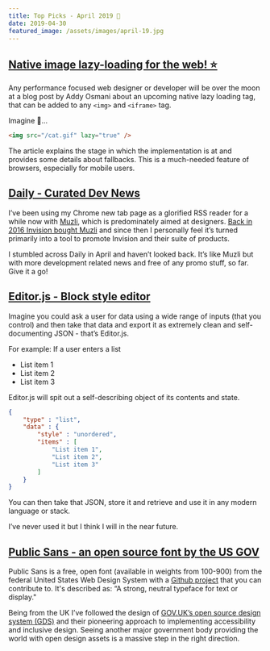 ```yaml
---
title: Top Picks - April 2019 🚀
date: 2019-04-30
featured_image: /assets/images/april-19.jpg
---
```


## [Native image lazy-loading for the web! ⭐](https://addyosmani.com/blog/lazy-loading/)

Any performance focused web designer or developer will be over the moon at a blog post by Addy Osmani about an upcoming native lazy loading tag, that can be added to any `<img>` and `<iframe>` tag. 

Imagine 🚀… 

```html
<img src="/cat.gif" lazy="true" />
```

The article explains the stage in which the implementation is at and provides some details about fallbacks. This is a much-needed feature of browsers, especially for mobile users.  

## [Daily - Curated Dev News](https://www.dailynow.co/)

I’ve been using my Chrome new tab page as a glorified RSS reader for a while now with [Muzli](https://muz.li/), which is predominately aimed at designers. [Back in 2016 Invision bought Muzli](https://www.invisionapp.com/inside-design/invision-muzli/) and since then I personally feel it’s turned primarily into a tool to promote Invision and their suite of products. 

I stumbled across Daily in April and haven’t looked back. It’s like Muzli but with more development related news and free of any promo stuff, so far. Give it a go! 

## [Editor.js - Block style editor](https://editorjs.io/)

Imagine you could ask a user for data using a wide range of inputs (that you control) and then take that data and export it as extremely clean and self-documenting JSON - that’s Editor.js. 

For example: If a user enters a list

- List item 1 
- List item 2 
- List item 3
  
Editor.js will spit out a self-describing object of its contents and state.

```json
{
    "type" : "list",
    "data" : {
        "style" : "unordered",
        "items" : [
            "List item 1",
            "List item 2",
            "List item 3"
        ]
    }
}
```

You can then take that JSON, store it and retrieve and use it in any modern language or stack.

I’ve never used it but I think I will in the near future.


## [Public Sans - an open source font by the US GOV](https://github.com/uswds/sans-serif)

Public Sans is a free, open font (available in weights from 100-900) from the federal United States Web Design System with a [Github project](https://github.com/uswds/sans-serif) that you can contribute to. It's described as: “A strong, neutral typeface for text or display."

Being from the UK I’ve followed the design of [GOV.UK’s open source design system (GDS)](https://design-system.service.gov.uk/) and their pioneering approach to implementing accessibility and inclusive design. Seeing another major government body providing the world with open design assets is a massive step in the right direction. 
